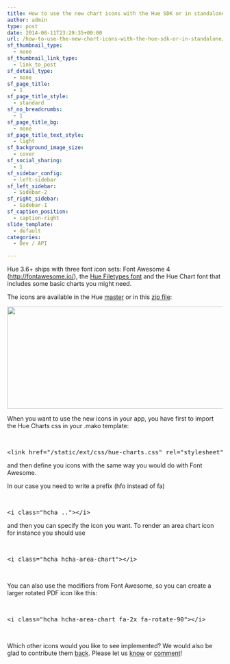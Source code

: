 ```yaml
---
title: How to use the new chart icons with the Hue SDK or in standalone
author: admin
type: post
date: 2014-06-11T23:29:35+00:00
url: /how-to-use-the-new-chart-icons-with-the-hue-sdk-or-in-standalone/
sf_thumbnail_type:
  - none
sf_thumbnail_link_type:
  - link_to_post
sf_detail_type:
  - none
sf_page_title:
  - 1
sf_page_title_style:
  - standard
sf_no_breadcrumbs:
  - 1
sf_page_title_bg:
  - none
sf_page_title_text_style:
  - light
sf_background_image_size:
  - cover
sf_social_sharing:
  - 1
sf_sidebar_config:
  - left-sidebar
sf_left_sidebar:
  - Sidebar-2
sf_right_sidebar:
  - Sidebar-1
sf_caption_position:
  - caption-right
slide_template:
  - default
categories:
  - Dev / API

---
```

<p id="docs-internal-guid-2d78f639-4c29-7375-9428-f6c418c4470f">
  <span>Hue 3.6+ ships with three font icon sets: Font Awesome 4 (</span><a href="http://fontawesome.io/">http://fontawesome.io/</a><span>), the <a href="https://gethue.com/?p=408">Hue Filetypes font</a> and the Hue Chart font that includes some basic charts you might need.</span>
</p>

The icons are available in the Hue [master][1] or in this [zip file][2]:

<img src="https://cdn.gethue.com/uploads/2014/06/Screenshot-2014-03-31-13.12.38.png" width="733" height="238" class="alignnone" />

When you want to use the new icons in your app, you have first to import the Hue Charts css in your .mako template:

&nbsp;

<pre class="code">&lt;link href="/static/ext/css/hue-charts.css" rel="stylesheet"&gt;</pre>

and then define you icons with the same way you would do with Font Awesome.

<span>In our case you need to write a prefix (</span><span>hfo</span> <span>instead of </span><span>fa)</span>

&nbsp;

<pre class="code">&lt;i class="hcha .."&gt;&lt;/i&gt;</pre>

and then you can specify the icon you want. To render an area chart icon for instance you should use

&nbsp;

<pre class="code">&lt;i class="hcha hcha-area-chart"&gt;&lt;/i&gt;</pre>

&nbsp;

<span>You can also use the modifiers from Font Awesome, so you can create a larger rotated PDF icon like this:</span>

&nbsp;

<pre class="code">&lt;i class="hcha hcha-area-chart fa-2x fa-rotate-90"&gt;&lt;/i&gt;</pre>

&nbsp;

<span>Which other icons would you like to see implemented? We would also be glad to contribute them </span>[<span>back</span>][2]<span>. Please let us </span>[<span>know</span>][3] <span>or </span>[<span>comment</span>][4]<span>!</span>

&nbsp;

 [1]: https://github.com/cloudera/hue
 [2]: https://cdn.gethue.com/downloads/HueCharts.zip
 [3]: http://groups.google.com/a/cloudera.org/group/hue-user
 [4]: https://twitter.com/gethue
